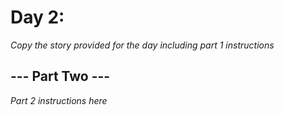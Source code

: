 # Day 2: <Insert Title Here> #
_Copy the story provided for the day including part 1 instructions_

## --- Part Two --- ##
_Part 2 instructions here_